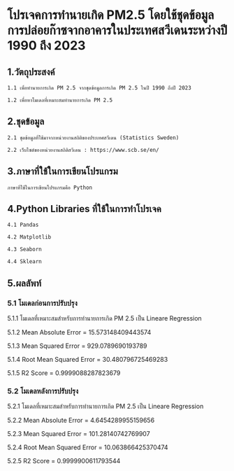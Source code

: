 # **โปรเจคการทำนายเกิด PM2.5 โดยใช้ชุดข้อมูลการปล่อยก๊าซจากอาคารในประเทศสวีเดนระหว่างปี 1990 ถึง 2023**

## 1.วัตถุประสงค์ 

    1.1 เพื่อทำนายการเกิด PM 2.5 จากชุดข้อมูลการเกิด PM 2.5 ในปี 1990 ถึงปี 2023
 
    1.2 เพื่อหาโมเดลที่เหมาะสมทำนายการเกิด PM 2.5

## 2.ชุดข้อมูล

    2.1 ชุดข้อมูลที่ใช้มาจากหน่วยงานสถิติของประเทศสวีเดน (Statistics Sweden) 
 
    2.2 เว็บไซต์ของหน่วยงานสถิติสวีเดน : https://www.scb.se/en/

## 3.ภาษาที่ใช้ในการเขียนโปรแกรม

    ภาษาที่ใช้ในการเขียนโปรแกรมคือ Python

## 4.Python Libraries ที่ใช้ในการทำโปรเจค

    4.1 Pandas
 
    4.2 Matplotlib
 
    4.3 Seaborn
 
    4.4 Sklearn

 ## 5.ผลลัพท์
 ### 5.1 โมเดลก่อนการปรับปรุง
 
   5.1.1 โมเดลที่เหมาะสมสำหรับการทำนายการเกิด PM 2.5 เป็น Lineare Regression
   
   5.1.2 Mean Absolute Error = 15.573148409443574
   
   5.1.3 Mean Squared Error = 929.0789690193789
   
   5.1.4 Root Mean Squared Error = 30.480796725469283
   
   5.1.5 R2 Score = 0.9999088287823679
   
 ### 5.2 โมเดลหลังการปรับปรุง
 
   5.2.1 โมเดลที่เหมาะสมสำหรับการทำนายการเกิด PM 2.5 เป็น Lineare Regression
   
   5.2.2 Mean Absolute Error = 4.6454289955159656
   
   5.2.3 Mean Squared Error = 101.28140742769907
   
   5.2.4 Root Mean Squared Error = 10.063866425370474
   
   5.2.5 R2 Score = 0.9999900611793544
   
